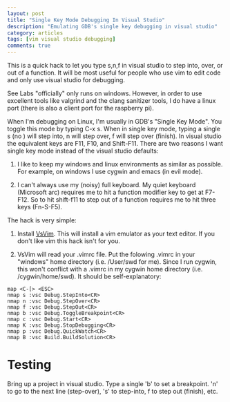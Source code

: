 ```yaml
---
layout: post
title: "Single Key Mode Debugging In Visual Studio"
description: "Emulating GDB's single key debugging in visual studio"
category: articles
tags: [vim visual studio debugging]
comments: true  
---
```


This is a quick hack to let you type s,n,f in visual studio to step into, over,
or out of a function. It will be most useful for people who use vim to edit code
and only use visual studio for debugging.

See Labs "officially" only runs on windows. However, in order to use excellent
tools like valgrind and the clang sanitizer tools, I do have a linux port (there
is also a client port for the raspberry pi).

When I'm debugging on Linux, I'm usually in GDB's "Single Key Mode". You toggle
this mode by typing C-x s. When in single key mode, typing a single s (no <CR>)
will step into, n will step over, f will step over (finish). In visual studio the
equivalent keys are F11, F10, and Shift-F11. There are two reasons I want single
key mode instead of the visual studio defaults:

1. I like to keep my windows and linux environments as similar as possible. For
   example, on windows I use cygwin and emacs (in evil mode).

2. I can't always use my (noisy) full keyboard. My quiet keyboard (Microsoft arc)
   requires me to hit a function modifier key to get at F7-F12. So to hit shift-f11
   to step out of a function requires me to hit three keys (Fn-S-F5).

The hack is very simple:

1. Install
   [VsVim](http://visualstudiogallery.msdn.microsoft.com/59ca71b3-a4a3-46ca-8fe1-0e90e3f79329). This
   will install a vim emulator as your text editor. If you don't like vim this hack isn't for you.

2. VsVim will read your .vimrc file. Put the folowing .vimrc in your "windows"
   home directory (i.e. /User/swd for me). Since I run cygwin, this won't conflict
   with a .vimrc in my cygwin home directory (i.e. /cygwin/home/swd). It should be
   self-explanatory:

```
map <C-[> <ESC>
nmap s :vsc Debug.StepInto<CR>
nmap n :vsc Debug.StepOver<CR>
nmap f :vsc Debug.StepOut<CR>
nmap b :vsc Debug.ToggleBreakpoint<CR>
nmap c :vsc Debug.Start<CR>
nmap K :vsc Debug.StopDebugging<CR>
nmap p :vsc Debug.QuickWatch<CR>
nmap B :vsc Build.BuildSolution<CR>
```

# Testing

Bring up a project in visual studio. Type a single 'b' to set a breakpoint. 'n'
to go to the next line (step-over), 's' to step-into, f to step out (finish),
etc.
